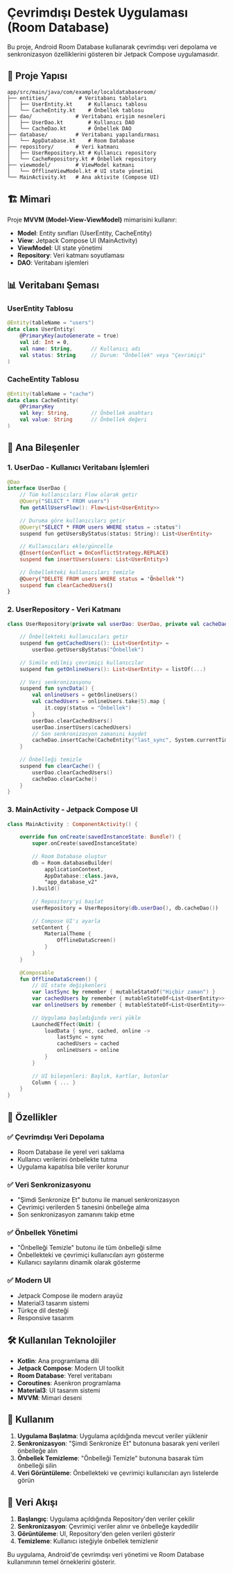 # Çevrimdışı Destek Uygulaması (Room Database)

Bu proje, Android Room Database kullanarak çevrimdışı veri depolama ve senkronizasyon özelliklerini gösteren bir Jetpack Compose uygulamasıdır.

## 📁 Proje Yapısı

```
app/src/main/java/com/example/localdatabaseroom/
├── entities/          # Veritabanı tabloları
│   ├── UserEntity.kt     # Kullanıcı tablosu
│   └── CacheEntity.kt    # Önbellek tablosu
├── dao/              # Veritabanı erişim nesneleri
│   ├── UserDao.kt        # Kullanıcı DAO
│   └── CacheDao.kt       # Önbellek DAO
├── database/         # Veritabanı yapılandırması
│   └── AppDatabase.kt    # Room Database
├── repository/       # Veri katmanı
│   ├── UserRepository.kt # Kullanıcı repository
│   └── CacheRepository.kt # Önbellek repository
├── viewmodel/        # ViewModel katmanı
│   └── OfflineViewModel.kt # UI state yönetimi
└── MainActivity.kt   # Ana aktivite (Compose UI)
```

## 🏗️ Mimari

Proje **MVVM (Model-View-ViewModel)** mimarisini kullanır:

- **Model**: Entity sınıfları (UserEntity, CacheEntity)
- **View**: Jetpack Compose UI (MainActivity)
- **ViewModel**: UI state yönetimi
- **Repository**: Veri katmanı soyutlaması
- **DAO**: Veritabanı işlemleri

## 📊 Veritabanı Şeması

### UserEntity Tablosu
```kotlin
@Entity(tableName = "users")
data class UserEntity(
    @PrimaryKey(autoGenerate = true)
    val id: Int = 0,
    val name: String,      // Kullanıcı adı
    val status: String     // Durum: "Önbellek" veya "Çevrimiçi"
)
```

### CacheEntity Tablosu
```kotlin
@Entity(tableName = "cache")
data class CacheEntity(
    @PrimaryKey
    val key: String,       // Önbellek anahtarı
    val value: String      // Önbellek değeri
)
```

## 🔧 Ana Bileşenler

### 1. UserDao - Kullanıcı Veritabanı İşlemleri
```kotlin
@Dao
interface UserDao {
    // Tüm kullanıcıları Flow olarak getir
    @Query("SELECT * FROM users")
    fun getAllUsersFlow(): Flow<List<UserEntity>>
    
    // Duruma göre kullanıcıları getir
    @Query("SELECT * FROM users WHERE status = :status")
    suspend fun getUsersByStatus(status: String): List<UserEntity>
    
    // Kullanıcıları ekle/güncelle
    @Insert(onConflict = OnConflictStrategy.REPLACE)
    suspend fun insertUsers(users: List<UserEntity>)
    
    // Önbellekteki kullanıcıları temizle
    @Query("DELETE FROM users WHERE status = 'Önbellek'")
    suspend fun clearCachedUsers()
}
```

### 2. UserRepository - Veri Katmanı
```kotlin
class UserRepository(private val userDao: UserDao, private val cacheDao: CacheDao) {
    
    // Önbellekteki kullanıcıları getir
    suspend fun getCachedUsers(): List<UserEntity> = 
        userDao.getUsersByStatus("Önbellek")
    
    // Simüle edilmiş çevrimiçi kullanıcılar
    suspend fun getOnlineUsers(): List<UserEntity> = listOf(...)
    
    // Veri senkronizasyonu
    suspend fun syncData() {
        val onlineUsers = getOnlineUsers()
        val cachedUsers = onlineUsers.take(5).map { 
            it.copy(status = "Önbellek") 
        }
        userDao.clearCachedUsers()
        userDao.insertUsers(cachedUsers)
        // Son senkronizasyon zamanını kaydet
        cacheDao.insertCache(CacheEntity("last_sync", System.currentTimeMillis().toString()))
    }
    
    // Önbelleği temizle
    suspend fun clearCache() {
        userDao.clearCachedUsers()
        cacheDao.clearCache()
    }
}
```

### 3. MainActivity - Jetpack Compose UI
```kotlin
class MainActivity : ComponentActivity() {
    
    override fun onCreate(savedInstanceState: Bundle?) {
        super.onCreate(savedInstanceState)
        
        // Room Database oluştur
        db = Room.databaseBuilder(
            applicationContext,
            AppDatabase::class.java, 
            "app_database_v2"
        ).build()
        
        // Repository'yi başlat
        userRepository = UserRepository(db.userDao(), db.cacheDao())
        
        // Compose UI'ı ayarla
        setContent {
            MaterialTheme {
                OfflineDataScreen()
            }
        }
    }
    
    @Composable
    fun OfflineDataScreen() {
        // UI state değişkenleri
        var lastSync by remember { mutableStateOf("Hiçbir zaman") }
        var cachedUsers by remember { mutableStateOf<List<UserEntity>>(emptyList()) }
        var onlineUsers by remember { mutableStateOf<List<UserEntity>>(emptyList()) }
        
        // Uygulama başladığında veri yükle
        LaunchedEffect(Unit) {
            loadData { sync, cached, online ->
                lastSync = sync
                cachedUsers = cached
                onlineUsers = online
            }
        }
        
        // UI bileşenleri: Başlık, kartlar, butonlar
        Column { ... }
    }
}
```

## 🚀 Özellikler

### ✅ Çevrimdışı Veri Depolama
- Room Database ile yerel veri saklama
- Kullanıcı verilerini önbellekte tutma
- Uygulama kapatılsa bile veriler korunur

### ✅ Veri Senkronizasyonu
- "Şimdi Senkronize Et" butonu ile manuel senkronizasyon
- Çevrimiçi verilerden 5 tanesini önbelleğe alma
- Son senkronizasyon zamanını takip etme

### ✅ Önbellek Yönetimi
- "Önbelleği Temizle" butonu ile tüm önbelleği silme
- Önbellekteki ve çevrimiçi kullanıcıları ayrı gösterme
- Kullanıcı sayılarını dinamik olarak gösterme

### ✅ Modern UI
- Jetpack Compose ile modern arayüz
- Material3 tasarım sistemi
- Türkçe dil desteği
- Responsive tasarım

## 🛠️ Kullanılan Teknolojiler

- **Kotlin**: Ana programlama dili
- **Jetpack Compose**: Modern UI toolkit
- **Room Database**: Yerel veritabanı
- **Coroutines**: Asenkron programlama
- **Material3**: UI tasarım sistemi
- **MVVM**: Mimari deseni

## 📱 Kullanım

1. **Uygulama Başlatma**: Uygulama açıldığında mevcut veriler yüklenir
2. **Senkronizasyon**: "Şimdi Senkronize Et" butonuna basarak yeni verileri önbelleğe alın
3. **Önbellek Temizleme**: "Önbelleği Temizle" butonuna basarak tüm önbelleği silin
4. **Veri Görüntüleme**: Önbellekteki ve çevrimiçi kullanıcıları ayrı listelerde görün

## 🔄 Veri Akışı

1. **Başlangıç**: Uygulama açıldığında Repository'den veriler çekilir
2. **Senkronizasyon**: Çevrimiçi veriler alınır ve önbelleğe kaydedilir
3. **Görüntüleme**: UI, Repository'den gelen verileri gösterir
4. **Temizleme**: Kullanıcı isteğiyle önbellek temizlenir

Bu uygulama, Android'de çevrimdışı veri yönetimi ve Room Database kullanımının temel örneklerini gösterir.